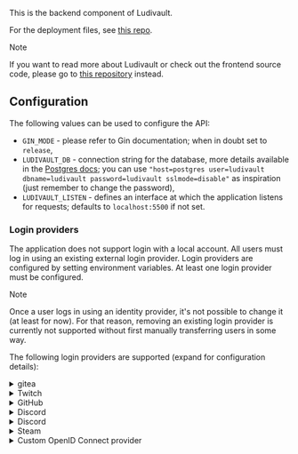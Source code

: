 This is the backend component of Ludivault.

For the deployment files, see [this repo](https://github.com/KowalskiPiotr98/ludivault-deploy).

> [!NOTE]
> If you want to read more about Ludivault or check out the frontend source code, please go to [this repository](https://github.com/KowalskiPiotr98/ludivault-web) instead.

## Configuration
The following values can be used to configure the API:
- `GIN_MODE` - please refer to Gin documentation; when in doubt set to `release`,
- `LUDIVAULT_DB` - connection string for the database, more details available in the [Postgres docs](https://www.postgresql.org/docs/current/libpq-connect.html#LIBPQ-CONNSTRING); you can use `"host=postgres user=ludivault dbname=ludivault password=ludivault sslmode=disable"` as inspiration (just remember to change the password),
- `LUDIVAULT_LISTEN` - defines an interface at which the application listens for requests; defaults to `localhost:5500` if not set.

### Login providers
The application does not support login with a local account.
All users must log in using an existing external login provider.
Login providers are configured by setting environment variables.
At least one login provider must be configured.

> [!NOTE]
> Once a user logs in using an identity provider, it's not possible to change it (at least for now).
> For that reason, removing an existing login provider is currently not supported without first manually transferring users in some way.

The following login providers are supported (expand for configuration details):

<details>
<summary>gitea</summary>

- `LUDIVAULT_SSO_GITEA_CLIENT_ID`
- `LUDIVAULT_SSO_GITEA_CLIENT_SECRET`
- `LUDIVAULT_SSO_GITEA_URL` - base url of the Gitea instance

The Gitea is the suggested way of authenticating users for development or test purposes, as it's extremely easy to deploy and use.

Note that only self-hosted Gitea is supported.
</details>

<details>
<summary>Twitch</summary>

- `LUDIVAULT_SSO_TWITCH_CLIENT_ID`
- `LUDIVAULT_SSO_TWITCH_CLIENT_SECRET`
</details>

<details>
<summary>GitHub</summary>

- `LUDIVAULT_SSO_GITHUB_CLIENT_ID`
- `LUDIVAULT_SSO_GITHUB_CLIENT_SECRET`

Note that only the GitHub service is supported.
Self-hosted GitHub Enterprise is not supported (because why would it).
</details>

<details>
<summary>Discord</summary>

- `LUDIVAULT_SSO_DISCORD_CLIENT_ID`
- `LUDIVAULT_SSO_DISCORD_CLIENT_SECRET`
</details>

<details>
<summary>Discord</summary>

- `LUDIVAULT_SSO_GOOGLE_CLIENT_ID`
- `LUDIVAULT_SSO_GOOGLE_CLIENT_SECRET`
</details>

<details>
<summary>Steam</summary>

- `LUDIVAULT_SSO_STEAM_CLIENT_SECRET` - API key provided by Steam
</details>

<details>
<summary>Custom OpenID Connect provider</summary>

- `LUDIVAULT_SSO_OIDC_CLIENT_ID`
- `LUDIVAULT_SSO_OIDC_CLIENT_SECRET`
- `LUDIVAULT_SSO_OIDC_DISCOVERY_URL`

This allows you to set up authentication using any provider compatible with the OpenID Connect protocol.

> [!NOTE]
> Only one custom provider can be configured at a time.
> 
> Changing custom providers is not supported, unless all users and their ids are retained between the providers.
</details>
